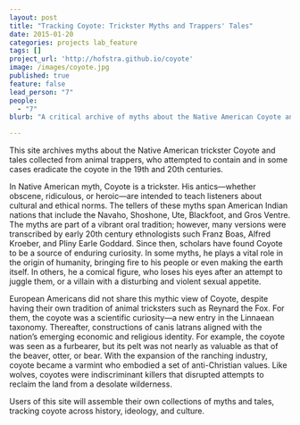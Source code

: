 ```yaml
---
layout: post
title: "Tracking Coyote: Trickster Myths and Trappers' Tales"
date: 2015-01-20
categories: projects lab_feature
tags: []
project_url: 'http://hofstra.github.io/coyote'
image: /images/coyote.jpg
published: true
feature: false
lead_person: "7"
people:
  - "7"
blurb: "A critical archive of myths about the Native American Coyote and tales collected from animal trappers, who attempted to contain and in some cases eradicate the coyote in the 19th and 20th centuries."

---
```


This site archives myths about the Native American trickster Coyote and tales collected from animal trappers, who attempted to contain and in some cases eradicate the coyote in the 19th and 20th centuries.

<!--more-->

In Native American myth, Coyote is a trickster. His antics—whether obscene, ridiculous, or heroic—are intended to teach listeners about cultural and ethical norms. The tellers of these myths span American Indian nations that include the Navaho, Shoshone, Ute, Blackfoot, and Gros Ventre. The myths are part of a vibrant oral tradition; however, many versions were transcribed by early 20th century ethnologists such Franz Boas, Alfred Kroeber, and Pliny Earle Goddard. Since then, scholars have found Coyote to be a source of enduring curiosity. In some myths, he plays a vital role in the origin of humanity, bringing fire to his people or even making the earth itself. In others, he a comical figure, who loses his eyes after an attempt to juggle them, or a villain with a disturbing and violent sexual appetite.

European Americans did not share this mythic view of Coyote, despite having their own tradition of animal tricksters such as Reynard the Fox.  For them, the coyote was a scientific curiosity—a new entry in the Linnaean taxonomy. Thereafter, constructions of canis latrans aligned with the nation’s emerging economic and religious identity. For example, the coyote was seen as a furbearer, but its pelt was not nearly as valuable as that of the beaver, otter, or bear. With the expansion of the ranching industry, coyote became a varmint who embodied a set of anti-Christian values. Like wolves, coyotes were indiscriminant killers that disrupted attempts to reclaim the land from a desolate wilderness.

Users of this site will assemble their own collections of myths and tales, tracking coyote across history, ideology, and culture.

<!-- Click on one of the photographs below to begin. -->
